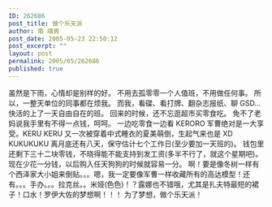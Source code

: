 ```yaml
---
ID: 262686
post_title: 做个乐天派
author: 南 靖男
post_date: 2005-05-23 22:50:12
post_excerpt: ""
layout: post
permalink: 2005/05/262686
published: true
---
```

虽然是下雨，心情却是别样的好。
不用去孤零零一个人值班，不用做任何事。
所以，一整天单位的同事都在烦我。
而我，看碟、看打牌、翻杂志报纸、聊 GSD...
快活的上了一天自由自在的班。
回来的时候，还不忘逛超市买零食吃。
免不了老妈说我手里有不得一点钱，呵呵。
一边吃零食一边看 KERORO 军曹绝对是一大享受。KERU KERU
又一次被穿着中式睡衣的夏美萌倒，生起气来也是 XD KUKUKUKU
离月底还有八天，保守估计七个工作日(至少要加一天班的)。
钱包里还剩下三十二块零钱，不晓得能不能支持到发工资(多半不行了，就这个星期吧)。
现在少花一分钱，以后购入任天狗狗的时候就容易一分。
啊！要是像冬树一样有个西泽家大小姐来倒贴。。。嗯，我一定要像军曹一样收藏所有的高达模型！还有。。。手办。。。拉克丝。。米娅(色色)！？露娜也不错哦，尤其是扎夫特最短的裙子！口水！罗伊大佐的梦想啊！！！
为了梦想，做个乐天派！